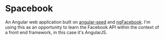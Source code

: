 # Spacebook

An Angular web application built on [angular-seed](https://github.com/angular/angular-seed) and [ngFacebook](https://github.com/AlmogBaku/ngFacebook).  I'm using this as an opportunity to learn the Facebook API within the context of a front end framework, in this case it's AngularJS.

